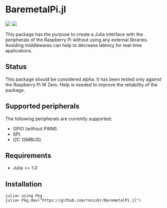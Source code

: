BaremetalPi.jl
==============

[![](https://img.shields.io/badge/docs-stable-blue.svg)][docs-stable-url]
[![](https://img.shields.io/badge/docs-dev-blue.svg)][docs-dev-url]

This package has the purpose to create a Julia interface with the peripherals of
the Raspberry Pi without using any external libraries. Avoiding middlewares can
help to decrease latency for real-time applications.

## Status

This package should be considered alpha. It has been tested only against the
Raspberry Pi W Zero. Help is needed to improve the reliability of the package.

## Supported peripherals

The following peripherals are currently supported:

* GPIO (without PWM).
* SPI.
* I2C (SMBUS).

## Requirements

* Julia >= 1.0

## Installation

```julia-repl
julia> using Pkg
julia> Pkg.dev("https://github.com/ronisbr/BaremetalPi.jl")
```

[docs-dev-url]: https://ronisbr.github.io/BaremetalPi.jl/dev
[docs-stable-url]: https://ronisbr.github.io/BaremetalPi.jl/stable
